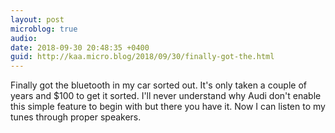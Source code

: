 ```yaml
---
layout: post
microblog: true
audio: 
date: 2018-09-30 20:48:35 +0400
guid: http://kaa.micro.blog/2018/09/30/finally-got-the.html
---
```

Finally got the bluetooth in my car sorted out. It's only taken a couple of years and $100 to get it sorted. I'll never understand why Audi don't enable this simple feature to begin with but there you have it. Now I can listen to my tunes through proper speakers.
